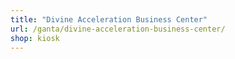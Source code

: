 ```yaml
---
title: "Divine Acceleration Business Center"
url: /ganta/divine-acceleration-business-center/
shop: kiosk
---
```

